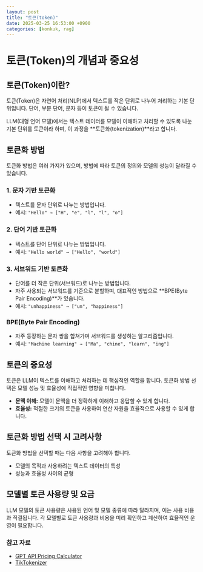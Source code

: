 ```yaml
---
layout: post
title: "토큰(token)"
date: 2025-03-25 16:53:00 +0900
categories: [konkuk, rag]
---
```

# 토큰(Token)의 개념과 중요성

## 토큰(Token)이란?
토큰(Token)은 자연어 처리(NLP)에서 텍스트를 작은 단위로 나누어 처리하는 기본 단위입니다. 단어, 부분 단어, 문자 등이 토큰이 될 수 있습니다.

LLM(대형 언어 모델)에서는 텍스트 데이터를 모델이 이해하고 처리할 수 있도록 나눈 기본 단위를 토큰이라 하며, 이 과정을 **토큰화(tokenization)**라고 합니다.

## 토큰화 방법
토큰화 방법은 여러 가지가 있으며, 방법에 따라 토큰의 정의와 모델의 성능이 달라질 수 있습니다.

### 1. 문자 기반 토큰화
- 텍스트를 문자 단위로 나누는 방법입니다.
- 예시: `"Hello" → ["H", "e", "l", "l", "o"]`

### 2. 단어 기반 토큰화
- 텍스트를 단어 단위로 나누는 방법입니다.
- 예시: `"Hello world" → ["Hello", "world"]`

### 3. 서브워드 기반 토큰화
- 단어를 더 작은 단위(서브워드)로 나누는 방법입니다.
- 자주 사용되는 서브워드를 기준으로 분할하며, 대표적인 방법으로 **BPE(Byte Pair Encoding)**가 있습니다.
- 예시: `"unhappiness" → ["un", "happiness"]`

### BPE(Byte Pair Encoding)
- 자주 등장하는 문자 쌍을 합쳐가며 서브워드를 생성하는 알고리즘입니다.
- 예시: `"Machine learning" → ["Ma", "chine", "learn", "ing"]`

## 토큰의 중요성
토큰은 LLM이 텍스트를 이해하고 처리하는 데 핵심적인 역할을 합니다. 토큰화 방법 선택은 모델 성능 및 효율성에 직접적인 영향을 미칩니다.

- **문맥 이해:** 모델이 문맥을 더 정확하게 이해하고 응답할 수 있게 합니다.
- **효율성:** 적절한 크기의 토큰을 사용하여 연산 자원을 효율적으로 사용할 수 있게 합니다.

## 토큰화 방법 선택 시 고려사항
토큰화 방법을 선택할 때는 다음 사항을 고려해야 합니다.

- 모델의 목적과 사용하려는 텍스트 데이터의 특성
- 성능과 효율성 사이의 균형

## 모델별 토큰 사용량 및 요금
LLM 모델의 토큰 사용량은 사용된 언어 및 모델 종류에 따라 달라지며, 이는 사용 비용과 직결됩니다. 각 모델별로 토큰 사용량과 비용을 미리 확인하고 계산하여 효율적인 운영이 필요합니다.

### 참고 자료  
- [GPT API Pricing Calculator](https://gptforwork.com/tools/openai-chatgpt-api-pricing-calculator)  
- [TikTokenizer](https://tiktokenizer.vercel.app/)

